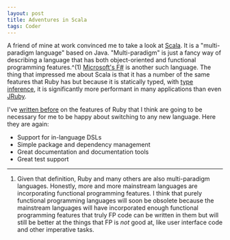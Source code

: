 ```yaml
---
layout: post
title: Adventures in Scala
tags: Coder
---
```


A friend of mine at work convinced me to take a look at [Scala][scala]. It is a "multi-paradigm language" based on Java. "Multi-paradigm" is just a fancy way of describing a language that has both object-oriented and functional programming features.^(1) [Microsoft's F#][f-sharp] is another such language. The thing that impressed me about Scala is that it has a number of the same features that Ruby has but because it is statically typed, with [type inference][type-inference], it is significantly more performant in many applications than even [JRuby][jruby].

I've [written before][why-ruby-is-awesome] on the features of Ruby that I think are going to be necessary for me to be happy about switching to any new language. Here they are again:

* Support for in-language DSLs
* Simple package and dependency management
* Great documentation and documentation tools
* Great test support

-----

1. Given that definition, Ruby and many others are also multi-paradigm languages. Honestly, more and more mainstream languages are incorporating functional programming features. I think that purely functional programming languages will soon be obsolete because the mainstream languages will have incorporated enough functional programming features that truly FP code can be written in them but will still be better at the things that FP is *not* good at, like user interface code and other imperative tasks.

[f-sharp]: http://research.microsoft.com/en-us/projects/fsharp/
[jruby]: http://www.jruby.org
[scala]: http://www.scala-lang.org
[type-inference]: https://en.wikipedia.org/wiki/Type_inference
[why-ruby-is-awesome]: /2013/05/05/thoughts-on-why-ruby-is-awesome.html
